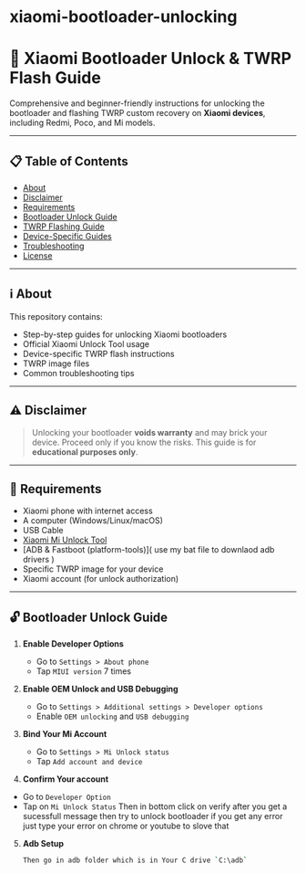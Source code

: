 # xiaomi-bootloader-unlocking

# 🚀 Xiaomi Bootloader Unlock & TWRP Flash Guide

Comprehensive and beginner-friendly instructions for unlocking the bootloader and flashing TWRP custom recovery on **Xiaomi devices**, including Redmi, Poco, and Mi models.

---

## 📋 Table of Contents

- [About](#about)
- [Disclaimer](#disclaimer)
- [Requirements](#requirements)
- [Bootloader Unlock Guide](#bootloader-unlock-guide)
- [TWRP Flashing Guide](#twrp-flashing-guide)
- [Device-Specific Guides](#device-specific-guides)
- [Troubleshooting](#troubleshooting)
- [License](#license)

---

## ℹ️ About

This repository contains:
- Step-by-step guides for unlocking Xiaomi bootloaders
- Official Xiaomi Unlock Tool usage
- Device-specific TWRP flash instructions
- TWRP image files
- Common troubleshooting tips

---

## ⚠️ Disclaimer

> Unlocking your bootloader **voids warranty** and may brick your device. Proceed only if you know the risks. This guide is for **educational purposes only**.

---

## 🧰 Requirements

- Xiaomi phone with internet access
- A computer (Windows/Linux/macOS)
- USB Cable
- [Xiaomi Mi Unlock Tool](https://xdaforums.com/attachments/miflash_unlock_en_7-6-727-43-zip.6097046/)
- [ADB & Fastboot (platform-tools)]( use my bat file to downlaod adb drivers )
- Specific TWRP image for your device
- Xiaomi account (for unlock authorization)

---

## 🔓 Bootloader Unlock Guide

1. **Enable Developer Options**
   - Go to `Settings > About phone`
   - Tap `MIUI version` 7 times

2. **Enable OEM Unlock and USB Debugging**
   - Go to `Settings > Additional settings > Developer options`
   - Enable `OEM unlocking` and `USB debugging`

3. **Bind Your Mi Account**
   - Go to `Settings > Mi Unlock status`
   - Tap `Add account and device`

4. **Confirm Your account**
- Go to `Developer Option`
- Tap on `Mi Unlock Status` Then in bottom click on verify after you get a sucessfull message then try to unlock bootloader if you get any error just type your error on chrome or youtube to slove that 
5. **Adb Setup**
   ```bash
   Then go in adb folder which is in Your C drive `C:\adb`
